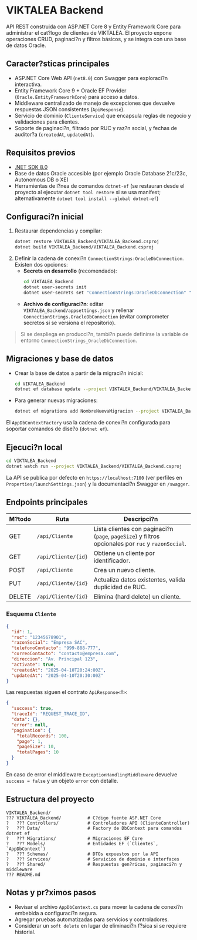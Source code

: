 # VIKTALEA Backend

API REST construida con ASP.NET Core 8 y Entity Framework Core para administrar el cat?logo de clientes de VIKTALEA. El proyecto expone operaciones CRUD, paginaci?n y filtros básicos, y se integra con una base de datos Oracle.

## Caracter?sticas principales

- ASP.NET Core Web API (`net8.0`) con Swagger para exploraci?n interactiva.
- Entity Framework Core 9 + Oracle EF Provider (`Oracle.EntityFrameworkCore`) para acceso a datos.
- Middleware centralizado de manejo de excepciones que devuelve respuestas JSON consistentes (`ApiResponse`).
- Servicio de dominio (`ClienteService`) que encapsula reglas de negocio y validaciones para clientes.
- Soporte de paginaci?n, filtrado por RUC y raz?n social, y fechas de auditor?a (`createdAt`, `updatedAt`).

## Requisitos previos

- [.NET SDK 8.0](https://dotnet.microsoft.com/download)
- Base de datos Oracle accesible (por ejemplo Oracle Database 21c/23c, Autonomous DB o XE)
- Herramientas de l?nea de comandos `dotnet-ef` (se restauran desde el proyecto al ejecutar `dotnet tool restore` si se usa manifest; alternativamente `dotnet tool install --global dotnet-ef`)

## Configuraci?n inicial

1. Restaurar dependencias y compilar:
   ```bash
   dotnet restore VIKTALEA_Backend/VIKTALEA_Backend.csproj
   dotnet build VIKTALEA_Backend/VIKTALEA_Backend.csproj
   ```
2. Definir la cadena de conexi?n `ConnectionStrings:OracleDbConnection`. Existen dos opciones:
   - **Secrets en desarrollo** (recomendado):
     ```bash
     cd VIKTALEA_Backend
     dotnet user-secrets init
     dotnet user-secrets set "ConnectionStrings:OracleDbConnection" "User Id=VIKTALEA;Password=********;Data Source=localhost:1521/XEPDB1"
     ```
   - **Archivo de configuraci?n**: editar `VIKTALEA_Backend/appsettings.json` y rellenar `ConnectionStrings.OracleDbConnection` (evitar comprometer secretos si se versiona el repositorio).

> Si se despliega en producci?n, tambi?n puede definirse la variable de entorno `ConnectionStrings_OracleDbConnection`.

## Migraciones y base de datos

- Crear la base de datos a partir de la migraci?n inicial:
  ```bash
  cd VIKTALEA_Backend
  dotnet ef database update --project VIKTALEA_Backend/VIKTALEA_Backend.csproj --startup-project VIKTALEA_Backend/VIKTALEA_Backend.csproj
  ```
- Para generar nuevas migraciones:
  ```bash
  dotnet ef migrations add NombreNuevaMigracion --project VIKTALEA_Backend/VIKTALEA_Backend.csproj --startup-project VIKTALEA_Backend/VIKTALEA_Backend.csproj
  ```

El `AppDbContextFactory` usa la cadena de conexi?n configurada para soportar comandos de dise?o (`dotnet ef`).

## Ejecuci?n local

```bash
cd VIKTALEA_Backend
dotnet watch run --project VIKTALEA_Backend/VIKTALEA_Backend.csproj
```

La API se publica por defecto en `https://localhost:7100` (ver perfiles en `Properties/launchSettings.json`) y la documentaci?n Swagger en `/swagger`.

## Endpoints principales

| M?todo | Ruta | Descripci?n |
| --- | --- | --- |
| GET | `/api/Cliente` | Lista clientes con paginaci?n (`page`, `pageSize`) y filtros opcionales por `ruc` y `razonSocial`. |
| GET | `/api/Cliente/{id}` | Obtiene un cliente por identificador. |
| POST | `/api/Cliente` | Crea un nuevo cliente. |
| PUT | `/api/Cliente/{id}` | Actualiza datos existentes, valida duplicidad de RUC. |
| DELETE | `/api/Cliente/{id}` | Elimina (hard delete) un cliente. |

### Esquema `Cliente`

```json
{
  "id": 1,
  "ruc": "12345678901",
  "razonSocial": "Empresa SAC",
  "telefonoContacto": "999-888-777",
  "correoContacto": "contacto@empresa.com",
  "direccion": "Av. Principal 123",
  "activate": true,
  "createdAt": "2025-04-10T20:24:00Z",
  "updatedAt": "2025-04-10T20:30:00Z"
}
```

Las respuestas siguen el contrato `ApiResponse<T>`:
```json
{
  "success": true,
  "traceId": "REQUEST_TRACE_ID",
  "data": {},
  "error": null,
  "pagination": {
    "totalRecords": 100,
    "page": 1,
    "pageSize": 10,
    "totalPages": 10
  }
}
```

En caso de error el middleware `ExceptionHandlingMiddleware` devuelve `success = false` y un objeto `error` con detalle.

## Estructura del proyecto

```
VIKTALEA_Backend/
??? VIKTALEA_Backend/          # C?digo fuente ASP.NET Core
?   ??? Controllers/           # Controladores API (ClienteController)
?   ??? Data/                  # Factory de DbContext para comandos dotnet ef
?   ??? Migrations/            # Migraciones EF Core
?   ??? Models/                # Entidades EF (`Clientes`, `AppDbContext`)
?   ??? Schemas/               # DTOs expuestos por la API
?   ??? Services/              # Servicios de dominio e interfaces
?   ??? Shared/                # Respuestas gen?ricas, paginaci?n y middleware
??? README.md
```

## Notas y pr?ximos pasos

- Revisar el archivo `AppDbContext.cs` para mover la cadena de conexi?n embebida a configuraci?n segura.
- Agregar pruebas automatizadas para servicios y controladores.
- Considerar un `soft delete` en lugar de eliminaci?n f?sica si se requiere historial.
